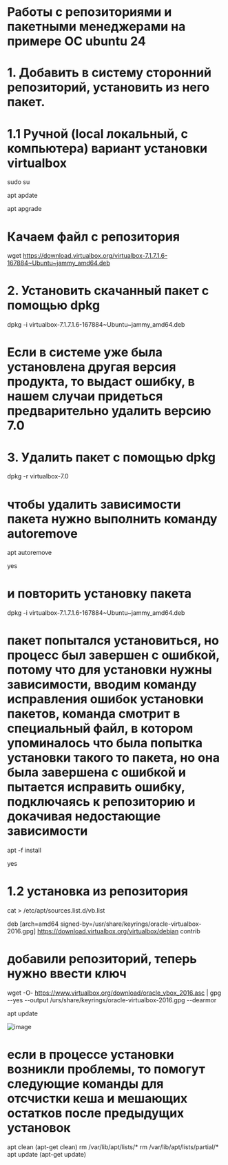 # Работы с репозиториями и пакетными менеджерами на примере ОС ubuntu 24

# 1. Добавить в систему сторонний репозиторий, установить из него пакет.

# 1.1 Ручной (local локальный, с компьютера) вариант установки virtualbox

sudo su

apt apdate

apt apgrade

# Качаем файл с репозитория
wget https://download.virtualbox.org/virtualbox-7.1.7.1.6-167884~Ubuntu~jammy_amd64.deb

# 2. Установить скачанный пакет с помощью dpkg

dpkg -i virtualbox-7.1.7.1.6-167884~Ubuntu~jammy_amd64.deb

# Если в системе уже была установлена другая версия продукта, то выдаст ошибку, в нашем случаи придеться предварительно удалить версию 7.0

# 3. Удалить пакет с помощью dpkg

dpkg -r virtualbox-7.0

# чтобы удалить зависимости пакета нужно выполнить команду autoremove

apt autoremove

yes

#  и повторить установку пакета

dpkg -i virtualbox-7.1.7.1.6-167884~Ubuntu~jammy_amd64.deb

# пакет попытался установиться, но процесс был завершен с ошибкой, потому что для установки нужны зависимости, вводим команду исправления ошибок установки пакетов, команда смотрит в специальный файл, в котором упоминалось что была попытка установки такого то пакета, но она была завершена с ошибкой и пытается исправить ошибку, подключаясь к репозиторию и докачивая недостающие зависимости

apt -f install

yes

# 1.2 установка из репозитория

cat > /etc/apt/sources.list.d/vb.list

deb [arch=amd64 signed-by=/usr/share/keyrings/oracle-virtualbox-2016.gpg] https://download.virtualbox.org/virtualbox/debian <mydist> contrib

# добавили репозиторий, теперь нужно ввести ключ

wget -O- https://www.virtualbox.org/download/oracle_vbox_2016.asc | gpg --yes --output /urs/share/keyrings/oracle-virtualbox-2016.gpg --dearmor

apt update

![image](https://github.com/user-attachments/assets/5327f1e0-5681-4239-bc67-b62ca41a5f62)


# если в процессе установки возникли проблемы, то помогут следующие команды для отсчистки кеша и мешающих остатков после предыдущих установок

apt clean  (apt-get clean)
rm /var/lib/apt/lists/*
rm /var/lib/apt/lists/partial/*
apt update (apt-get update)





